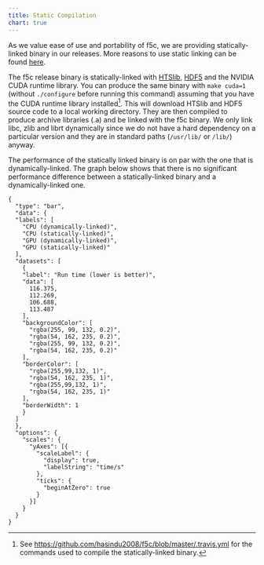 ```yaml
---
title: Static Compilation
chart: true
---
```


As we value ease of use and portability of f5c, we are providing statically-linked binary in our releases. More reasons to use static linking can be found [here](http://lh3.github.io/2014/07/12/about-static-linking).

The f5c release binary is statically-linked with [HTSlib](https://github.com/samtools/htslib), [HDF5](https://www.hdfgroup.org/solutions/hdf5) and the NVIDIA CUDA runtime library. You can produce the same binary with `make cuda=1` (without `./configure` before running this command) assuming that you have the CUDA runtime library installed[^1]. This will download HTSlib and HDF5 source code to a local working directory. They are then compiled to produce archive libraries (.a) and be linked with the f5c binary. We only link libc, zlib and librt dynamically since we do not have a hard dependency on a particular version and they are in standard paths (`/usr/lib/` or `/lib/`) anyway.

The performance of the statically linked binary is on par with the one that is dynamically-linked. The graph below shows that there is no significant performance difference between a statically-linked binary and a dynamically-linked one.

```chart
{
  "type": "bar",
  "data": {
  "labels": [
    "CPU (dynamically-linked)",
    "CPU (statically-linked)",
    "GPU (dynamically-linked)",
    "GPU (statically-linked)"
  ],
  "datasets": [
    {
    "label": "Run time (lower is better)",
    "data": [
      116.375,
      112.269,
      106.688,
      113.487
    ],
    "backgroundColor": [
      "rgba(255, 99, 132, 0.2)",
      "rgba(54, 162, 235, 0.2)",
      "rgba(255, 99, 132, 0.2)",
      "rgba(54, 162, 235, 0.2)"
    ],
    "borderColor": [
      "rgba(255,99,132, 1)",
      "rgba(54, 162, 235, 1)",
      "rgba(255,99,132, 1)",
      "rgba(54, 162, 235, 1)"
    ],
    "borderWidth": 1
    }
  ]
  },
  "options": {
    "scales": {
      "yAxes": [{
        "scaleLabel": {
          "display": true,
          "labelString": "time/s"
        },
        "ticks": {
          "beginAtZero": true
        }
      }]
    }
  }
}
```

[^1]: See <https://github.com/hasindu2008/f5c/blob/master/.travis.yml> for the commands used to compile the statically-linked binary.
